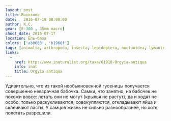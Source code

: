 ```yaml
---
layout: post
title: Волнянка
date:   2016-07-18 00:00:00
author: К.С.
gear: [E-300 , 35mm macro]
shoot_date: 2016-07-17
location: Ёль-база
colors: ['a38663', 'b1966f']
tags: [animalia, arthropoda, insecta, lepidoptera, noctuoidea, lymantriidae, orgyia, orgyia antiqua]
links:
  -
    href: http://www.inaturalist.org/taxa/61910-Orgyia-antiqua
    info: inat
    title: Orgyia antiqua
---
```


Удивительно, что из такой необыкновенной гусеницы получается совершенно невзрачная бабочка. Самки, что занятно, на бабочек не похожи вовсе: летать они не могут (крылья не растут), да и ходят не особо; только раскукливаются, совокупляются, откладывают яйца и склеивают ласты. У самцов жизнь не сильно разнообразнее, но хоть полетать разрешили.
